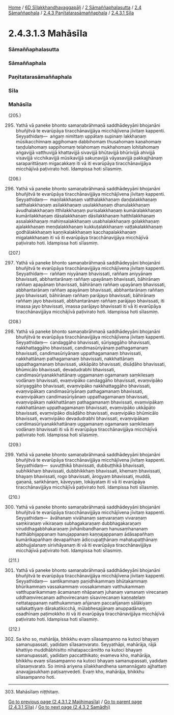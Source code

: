 
[Home](/) / [6D Sīlakkhandhavaggapāḷi](../../../../../6D.md) / [2 Sāmaññaphalasutta](../../../../2.md) / [2.4 Sāmaññaphala](../../../2.4.md) / [2.4.3 Paṇītatarasāmaññaphala](../../2.4.3.md) / [2.4.3.1 Sīla](../2.4.3.1.md)

# 2.4.3.1.3 Mahāsīla

### Sāmaññaphalasutta

### Sāmaññaphala

### Paṇītatarasāmaññaphala

### Sīla

### Mahāsīla

(205.)

295. Yathā vā paneke bhonto samaṇabrāhmaṇā saddhādeyyāni bhojanāni bhuñjitvā te evarūpāya tiracchānavijjāya micchājīvena jīvitaṃ kappenti. Seyyathidaṃ—  aṅgaṃ nimittaṃ uppātaṃ supinaṃ lakkhaṇaṃ mūsikacchinnaṃ aggihomaṃ dabbihomaṃ thusahomaṃ kaṇahomaṃ taṇḍulahomaṃ sappihomaṃ telahomaṃ mukhahomaṃ lohitahomaṃ aṅgavijjā vatthuvijjā khattavijjā sivavijjā bhūtavijjā bhūrivijjā ahivijjā visavijjā vicchikavijjā mūsikavijjā sakuṇavijjā vāyasavijjā pakkajjhānaṃ saraparittāṇaṃ migacakkaṃ iti vā iti evarūpāya tiracchānavijjāya micchājīvā paṭivirato hoti. Idampissa hoti sīlasmiṃ.

(206.)

296. Yathā vā paneke bhonto samaṇabrāhmaṇā saddhādeyyāni bhojanāni bhuñjitvā te evarūpāya tiracchānavijjāya micchājīvena jīvitaṃ kappenti. Seyyathidaṃ—  maṇilakkhaṇaṃ vatthalakkhaṇaṃ daṇḍalakkhaṇaṃ satthalakkhaṇaṃ asilakkhaṇaṃ usulakkhaṇaṃ dhanulakkhaṇaṃ āvudhalakkhaṇaṃ itthilakkhaṇaṃ purisalakkhaṇaṃ kumāralakkhaṇaṃ kumārilakkhaṇaṃ dāsalakkhaṇaṃ dāsilakkhaṇaṃ hatthilakkhaṇaṃ assalakkhaṇaṃ mahiṃsalakkhaṇaṃ usabhalakkhaṇaṃ golakkhaṇaṃ ajalakkhaṇaṃ meṇḍalakkhaṇaṃ kukkuṭalakkhaṇaṃ vaṭṭakalakkhaṇaṃ godhālakkhaṇaṃ kaṇṇikalakkhaṇaṃ kacchapalakkhaṇaṃ migalakkhaṇaṃ iti vā iti evarūpāya tiracchānavijjāya micchājīvā paṭivirato hoti. Idampissa hoti sīlasmiṃ.

(207.)

297. Yathā vā paneke bhonto samaṇabrāhmaṇā saddhādeyyāni bhojanāni bhuñjitvā te evarūpāya tiracchānavijjāya micchājīvena jīvitaṃ kappenti. Seyyathidaṃ—  raññaṃ niyyānaṃ bhavissati, raññaṃ aniyyānaṃ bhavissati, abbhantarānaṃ raññaṃ upayānaṃ bhavissati, bāhirānaṃ raññaṃ apayānaṃ bhavissati, bāhirānaṃ raññaṃ upayānaṃ bhavissati, abbhantarānaṃ raññaṃ apayānaṃ bhavissati, abbhantarānaṃ raññaṃ jayo bhavissati, bāhirānaṃ raññaṃ parājayo bhavissati, bāhirānaṃ raññaṃ jayo bhavissati, abbhantarānaṃ raññaṃ parājayo bhavissati, iti imassa jayo bhavissati, imassa parājayo bhavissati iti vā iti evarūpāya tiracchānavijjāya micchājīvā paṭivirato hoti. Idampissa hoti sīlasmiṃ.

(208.)

298. Yathā vā paneke bhonto samaṇabrāhmaṇā saddhādeyyāni bhojanāni bhuñjitvā te evarūpāya tiracchānavijjāya micchājīvena jīvitaṃ kappenti. Seyyathidaṃ—  candaggāho bhavissati, sūriyaggāho bhavissati, nakkhattaggāho bhavissati, candimasūriyānaṃ pathagamanaṃ bhavissati, candimasūriyānaṃ uppathagamanaṃ bhavissati, nakkhattānaṃ pathagamanaṃ bhavissati, nakkhattānaṃ uppathagamanaṃ bhavissati, ukkāpāto bhavissati, disāḍāho bhavissati, bhūmicālo bhavissati, devadudrabhi bhavissati, candimasūriyanakkhattānaṃ uggamanaṃ ogamanaṃ saṃkilesaṃ vodānaṃ bhavissati, evaṃvipāko candaggāho bhavissati, evaṃvipāko sūriyaggāho bhavissati, evaṃvipāko nakkhattaggāho bhavissati, evaṃvipākaṃ candimasūriyānaṃ pathagamanaṃ bhavissati, evaṃvipākaṃ candimasūriyānaṃ uppathagamanaṃ bhavissati, evaṃvipākaṃ nakkhattānaṃ pathagamanaṃ bhavissati, evaṃvipākaṃ nakkhattānaṃ uppathagamanaṃ bhavissati, evaṃvipāko ukkāpāto bhavissati, evaṃvipāko disāḍāho bhavissati, evaṃvipāko bhūmicālo bhavissati, evaṃvipāko devadudrabhi bhavissati, evaṃvipākaṃ candimasūriyanakkhattānaṃ uggamanaṃ ogamanaṃ saṃkilesaṃ vodānaṃ bhavissati iti vā iti evarūpāya tiracchānavijjāya micchājīvā paṭivirato hoti. Idampissa hoti sīlasmiṃ.

(209.)

299. Yathā vā paneke bhonto samaṇabrāhmaṇā saddhādeyyāni bhojanāni bhuñjitvā te evarūpāya tiracchānavijjāya micchājīvena jīvitaṃ kappenti. Seyyathidaṃ—  suvuṭṭhikā bhavissati, dubbuṭṭhikā bhavissati, subhikkhaṃ bhavissati, dubbhikkhaṃ bhavissati, khemaṃ bhavissati, bhayaṃ bhavissati, rogo bhavissati, ārogyaṃ bhavissati, muddā, gaṇanā, saṅkhānaṃ, kāveyyaṃ, lokāyataṃ iti vā iti evarūpāya tiracchānavijjāya micchājīvā paṭivirato hoti. Idampissa hoti sīlasmiṃ.

(210.)

300. Yathā vā paneke bhonto samaṇabrāhmaṇā saddhādeyyāni bhojanāni bhuñjitvā te evarūpāya tiracchānavijjāya micchājīvena jīvitaṃ kappenti. Seyyathidaṃ—  āvāhanaṃ vivāhanaṃ saṃvaraṇaṃ vivaraṇaṃ saṃkiraṇaṃ vikiraṇaṃ subhagakaraṇaṃ dubbhagakaraṇaṃ viruddhagabbhakaraṇaṃ jivhānibandhanaṃ hanusaṃhananaṃ hatthābhijappanaṃ hanujappanaṃ kaṇṇajappanaṃ ādāsapañhaṃ kumārikapañhaṃ devapañhaṃ ādiccupaṭṭhānaṃ mahatupaṭṭhānaṃ abbhujjalanaṃ sirivhāyanaṃ iti vā iti evarūpāya tiracchānavijjāya micchājīvā paṭivirato hoti. Idampissa hoti sīlasmiṃ.

(211.)

301. Yathā vā paneke bhonto samaṇabrāhmaṇā saddhādeyyāni bhojanāni bhuñjitvā te evarūpāya tiracchānavijjāya micchājīvena jīvitaṃ kappenti. Seyyathidaṃ—  santikammaṃ paṇidhikammaṃ bhūtakammaṃ bhūrikammaṃ vassakammaṃ vossakammaṃ vatthukammaṃ vatthuparikammaṃ ācamanaṃ nhāpanaṃ juhanaṃ vamanaṃ virecanaṃ uddhaṃvirecanaṃ adhovirecanaṃ sīsavirecanaṃ kaṇṇatelaṃ nettatappanaṃ natthukammaṃ añjanaṃ paccañjanaṃ sālākiyaṃ sallakattiyaṃ dārakatikicchā, mūlabhesajjānaṃ anuppadānaṃ, osadhīnaṃ paṭimokkho iti vā iti evarūpāya tiracchānavijjāya micchājīvā paṭivirato hoti. Idampissa hoti sīlasmiṃ.

(212.)

302. Sa kho so, mahārāja, bhikkhu evaṃ sīlasampanno na kutoci bhayaṃ samanupassati, yadidaṃ sīlasaṃvarato. Seyyathāpi, mahārāja, rājā khattiyo muddhābhisitto nihatapaccāmitto na kutoci bhayaṃ samanupassati, yadidaṃ paccatthikato; evameva kho, mahārāja, bhikkhu evaṃ sīlasampanno na kutoci bhayaṃ samanupassati, yadidaṃ sīlasaṃvarato. So iminā ariyena sīlakkhandhena samannāgato ajjhattaṃ anavajjasukhaṃ paṭisaṃvedeti. Evaṃ kho, mahārāja, bhikkhu sīlasampanno hoti.

---

303. Mahāsīlaṃ niṭṭhitaṃ.



[Go to previous page (2.4.3.1.2 Majjhimasīla)](2.4.3.1.2.md) / [Go to parent page (2.4.3.1 Sīla)](../2.4.3.1.md) / [Go to next page (2.4.3.2 Samādhi)](../2.4.3.2.md)


